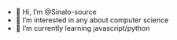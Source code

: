 - 👋 Hi, I’m @Sinalo-source
- 👀 I’m interested in any about computer science
- 🌱 I’m currently learning javascript/python
